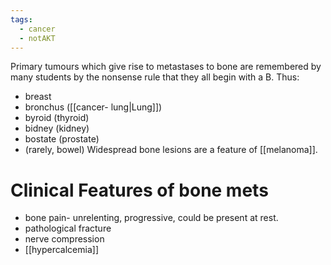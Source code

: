 ```yaml
---
tags:
  - cancer
  - notAKT
---
```

Primary tumours which give rise to metastases to bone are remembered by many students by the nonsense rule that they all begin with a B. Thus:
- breast
- bronchus ([[cancer- lung|Lung]])
- byroid (thyroid)
- bidney (kidney)
- bostate (prostate)
- (rarely, bowel)
Widespread bone lesions are a feature of [[melanoma]]. 

# Clinical Features of bone mets
- bone pain- unrelenting, progressive, could be present at rest. 
- pathological fracture
- nerve compression
- [[hypercalcemia]]

